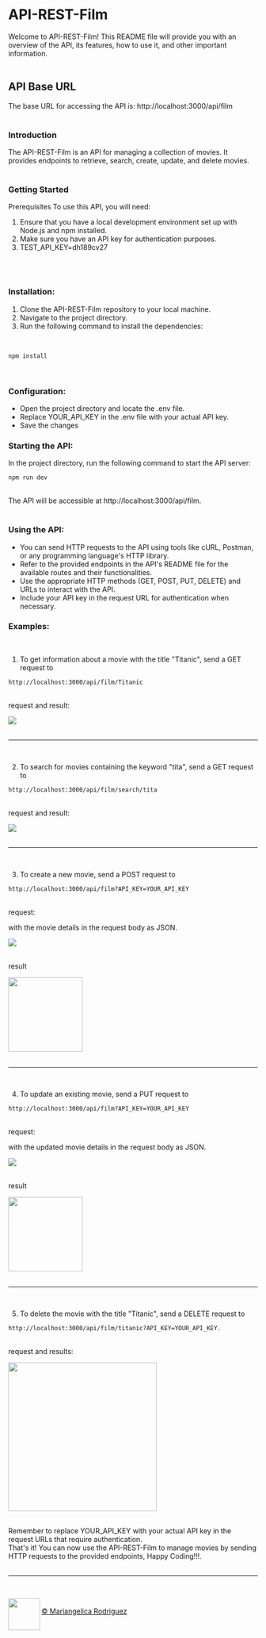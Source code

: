 # API-REST-Film
Welcome to API-REST-Film! This README file will provide you with an overview of the API, its features, how to use it, and other important information.
<br>
<br>

## API Base URL
The base URL for accessing the API is: http://localhost:3000/api/film
<br>
<br>

### Introduction

The API-REST-Film is an API for managing a collection of movies. It provides endpoints to retrieve, search, create, update, and delete movies.
<br>
<br>
### Getting Started
Prerequisites
To use this API, you will need:

  1. Ensure that you have a local development environment set up with Node.js and npm installed.
  2. Make sure you have an API key for authentication purposes. 
  3. TEST_API_KEY=dh189cv27
<br>
<br>

### Installation:

  1. Clone the API-REST-Film repository to your local machine.
  2. Navigate to the project directory.
  3. Run the following command to install the dependencies:
<br>

```
npm install
```
<br>

### Configuration:

  - Open the project directory and locate the .env file.
  - Replace YOUR_API_KEY in the .env file with your actual API key.
  - Save the changes

### Starting the API:

In the project directory, run the following command to start the API server:
<br>
```
npm run dev
```
<br>
The API will be accessible at http://localhost:3000/api/film.
<br>
<br>

### Using the API:

  - You can send HTTP requests to the API using tools like cURL, Postman, or any programming language's HTTP library.
  - Refer to the provided endpoints in the API's README file for the available routes and their functionalities.
  - Use the appropriate HTTP methods (GET, POST, PUT, DELETE) and URLs to interact with the API.
  - Include your API key in the request URL for authentication when necessary.

### Examples:
<br>

1. To get information about a movie with the title "Titanic", send a GET request to 
  ```
  http://localhost:3000/api/film/Titanic
  ```
<br>
request and result:

<br>

[<img align="center" width="" height="" src="./assets/images/getOneFilmAPI.png">](/README.md)
<br>
<br>
___
<br>

2. To search for movies containing the keyword "tita", send a GET request to 

```
http://localhost:3000/api/film/search/tita
```

<br>
request and result:

<br>

[<img align="center" src="./assets/images/getManyFilmAPI.png">](/README.md)
<br>
<br>
___
<br>

3. To create a new movie, send a POST request to 
```
http://localhost:3000/api/film?API_KEY=YOUR_API_KEY
```

<br>
request:

  with the movie details in the request body as JSON.
<br>

[<img align="center" src="./assets/images/postOneFilmAPI.png">](/README.md)
<br>
<br>

  result
<br>

[<img align="center" height="150" src="./assets/images/respPost.png">](/README.md)
<br>
<br>
___
<br>

4. To update an existing movie, send a PUT request to 
```
http://localhost:3000/api/film?API_KEY=YOUR_API_KEY
```

<br>
request:

  with the updated movie details in the request body as JSON.
<br>

[<img align="center" src="./assets/images/putOneMvie.png">](/README.md)
<br>
<br>

  result
<br>

[<img align="center" height="150" src="./assets/images/respPut.png">](/README.md)
<br>
<br>
___
<br>

5. To delete the movie with the title "Titanic", send a DELETE request to 

```
http://localhost:3000/api/film/titanic?API_KEY=YOUR_API_KEY.
```

<br>
request and results:
<br>

[<img align="center" height="300" src="./assets/images/deleteMovie.png">](/README.md)
<br>
<br>

Remember to replace YOUR_API_KEY with your actual API key in the request URLs that require authentication.
<br>
That's it! You can now use the API-REST-Film to manage movies by sending HTTP requests to the provided endpoints, Happy Coding!!!.
<br>
<br>
___

<br>

[<img align="left" width="64" height="64" src="./assets/images/favicon-2023.png">](https://www.gromarant.com/)
<br>
[&copy; Mariangelica Rodriguez](https://www.linkedin.com/in/mariangelica-rodr%C3%ADguez-p%C3%A9rez/)
